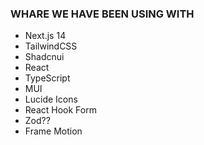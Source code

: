 ### WHARE WE HAVE BEEN USING WITH

- Next.js 14
- TailwindCSS
- Shadcnui
- React
- TypeScript
- MUI
- Lucide Icons
- React Hook Form
- Zod??
- Frame Motion
